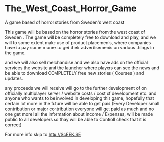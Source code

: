The_West_Coast_Horror_Game
==========================

A game based of horror stories from Sweden's west coast

This game will be based on the horror stories from the west coast of Sweden .
The game will be completely free to download and play,
and we will to some extent make use of product placements,
where companies have to pay some money to get their advertisements on various things in the game.

and we will also sell merchandise and we also have ads on the official services
the website and the launcher where players can see the news and be able to 
download COMPLETELY free new stories ( Courses ) and updates.

any proceeds we will receive will go to the further development of on 
officially multiplayer server / website costs / cost of development etc.
and anyone who wants to be involved in developing this game, hopefully that 
certain lot more in the future will be able to get paid (Every Developer 
small contribution or major contribution everyone will get paid as much and no one
get more! all the information about income / Expenses, will be made public to all
developers so thay will be able to Controll check that it is correct)

For more info skip to http://ScEEK.SE
